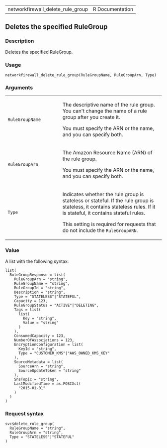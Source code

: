 <table style="width: 100%;">
<tbody>
<tr class="odd">
<td>networkfirewall_delete_rule_group</td>
<td style="text-align: right;">R Documentation</td>
</tr>
</tbody>
</table>

## Deletes the specified RuleGroup

### Description

Deletes the specified RuleGroup.

### Usage

    networkfirewall_delete_rule_group(RuleGroupName, RuleGroupArn, Type)

### Arguments

<table>
<colgroup>
<col style="width: 35%" />
<col style="width: 65%" />
</colgroup>
<tbody>
<tr class="odd">
<td><code
id="networkfirewall_delete_rule_group_:_RuleGroupName">RuleGroupName</code></td>
<td><p>The descriptive name of the rule group. You can't change the name
of a rule group after you create it.</p>
<p>You must specify the ARN or the name, and you can specify
both.</p></td>
</tr>
<tr class="even">
<td><code
id="networkfirewall_delete_rule_group_:_RuleGroupArn">RuleGroupArn</code></td>
<td><p>The Amazon Resource Name (ARN) of the rule group.</p>
<p>You must specify the ARN or the name, and you can specify
both.</p></td>
</tr>
<tr class="odd">
<td><code id="networkfirewall_delete_rule_group_:_Type">Type</code></td>
<td><p>Indicates whether the rule group is stateless or stateful. If the
rule group is stateless, it contains stateless rules. If it is stateful,
it contains stateful rules.</p>
<p>This setting is required for requests that do not include the
<code>RuleGroupARN</code>.</p></td>
</tr>
</tbody>
</table>

### Value

A list with the following syntax:

    list(
      RuleGroupResponse = list(
        RuleGroupArn = "string",
        RuleGroupName = "string",
        RuleGroupId = "string",
        Description = "string",
        Type = "STATELESS"|"STATEFUL",
        Capacity = 123,
        RuleGroupStatus = "ACTIVE"|"DELETING",
        Tags = list(
          list(
            Key = "string",
            Value = "string"
          )
        ),
        ConsumedCapacity = 123,
        NumberOfAssociations = 123,
        EncryptionConfiguration = list(
          KeyId = "string",
          Type = "CUSTOMER_KMS"|"AWS_OWNED_KMS_KEY"
        ),
        SourceMetadata = list(
          SourceArn = "string",
          SourceUpdateToken = "string"
        ),
        SnsTopic = "string",
        LastModifiedTime = as.POSIXct(
          "2015-01-01"
        )
      )
    )

### Request syntax

    svc$delete_rule_group(
      RuleGroupName = "string",
      RuleGroupArn = "string",
      Type = "STATELESS"|"STATEFUL"
    )
